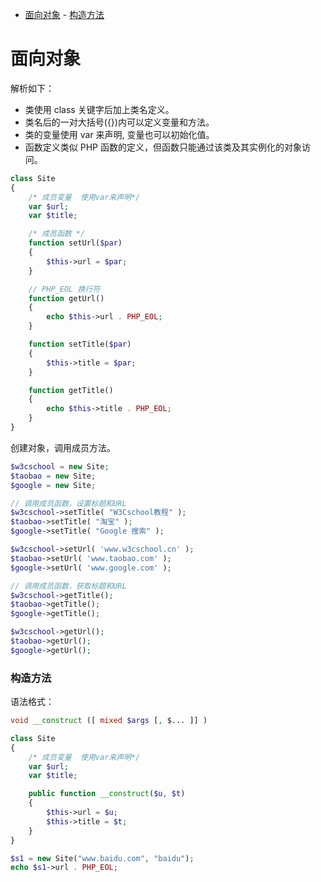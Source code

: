 <!-- TOC -->

- [面向对象](#面向对象)
        - [构造方法](#构造方法)

<!-- /TOC -->

<a id="markdown-面向对象" name="面向对象"></a>
# 面向对象

解析如下：

* 类使用 class 关键字后加上类名定义。
* 类名后的一对大括号({})内可以定义变量和方法。
* 类的变量使用 var 来声明, 变量也可以初始化值。
* 函数定义类似 PHP 函数的定义，但函数只能通过该类及其实例化的对象访问。

```php
class Site
{
    /* 成员变量  使用var来声明*/
    var $url;
    var $title;

    /* 成员函数 */
    function setUrl($par)
    {
        $this->url = $par;
    }

    // PHP_EOL 换行符
    function getUrl()
    {
        echo $this->url . PHP_EOL;
    }

    function setTitle($par)
    {
        $this->title = $par;
    }

    function getTitle()
    {
        echo $this->title . PHP_EOL;
    }
}
```

创建对象，调用成员方法。
```php
$w3cschool = new Site;
$taobao = new Site;
$google = new Site;

// 调用成员函数，设置标题和URL
$w3cschool->setTitle( "W3Cschool教程" );
$taobao->setTitle( "淘宝" );
$google->setTitle( "Google 搜索" );

$w3cschool->setUrl( 'www.w3cschool.cn' );
$taobao->setUrl( 'www.taobao.com' );
$google->setUrl( 'www.google.com' );

// 调用成员函数，获取标题和URL
$w3cschool->getTitle();
$taobao->getTitle();
$google->getTitle();

$w3cschool->getUrl();
$taobao->getUrl();
$google->getUrl();
```

<a id="markdown-构造方法" name="构造方法"></a>
### 构造方法

语法格式：
```php
void __construct ([ mixed $args [, $... ]] )
```

```php
class Site
{
    /* 成员变量  使用var来声明*/
    var $url;
    var $title;

    public function __construct($u, $t)
    {
        $this->url = $u;
        $this->title = $t;
    }
}

$s1 = new Site("www.baidu.com", "baidu");
echo $s1->url . PHP_EOL;
```



